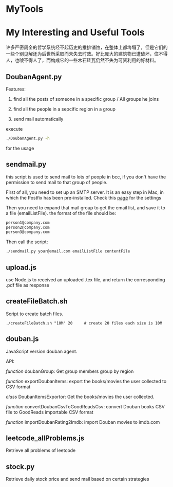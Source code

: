 # MyTools

# My Interesting and Useful Tools

许多严密周全的哲学系统经不起历史的推排销蚀，在整体上都垮塌了，但是它们的一些个别见解还为后世所采取而未失去时效。好比庞大的建筑物已遭破坏，住不得人，也唬不得人了，而构成它的一些木石砖瓦仍然不失为可资利用的好材料。

## DoubanAgent.py

Features:

1. find all the posts of someone in a specific group / All groups he joins

2. find all the people in a sepcific region in a group

3. send mail automatically

execute

```Bash
./DoubanAgent.py -h
```

for the usage

## sendmail.py

this script is used to send mail to lots of people in bcc, if you don't have the permission to send mail to that group of people.

First of all, you need to set up an SMTP server. It is an easy step in Mac, in which the Postfix has been pre-installed. Check this [page](https://www.phase2technology.com/how-to-enable-local-smtp-server-postfix-on-os-x-leopard/) for the settings

Then you need to expand that mail group to get the email list, and save it to a file (emailListFile). the format of the file should be:

```Bash
person1@company.com
person2@company.com
person3@company.com
```

Then call the script:

```Bash
./sendmail.py your@email.com emailListFile contentFile
```

## upload.js

use Node.js to received an uploaded .tex file, and return the corresponding .pdf file as response

## createFileBatch.sh

Script to create batch files. 

```Batch
./createFileBatch.sh "10M" 20     # create 20 files each size is 10M
```

## douban.js

JavaScript version douban agent. 

API:

*function* doubanGroup: Get group members group by region

*function* exportDoubanItems: export the books/movies the user collected to CSV format

*class* DoubanItemsExportor: Get the books/movies the user collected. 

*function* convertDoubanCsvToGoodReadsCsv: convert Douban books CSV file to GoodReads importable CSV format

*function* importDoubanRating2Imdb: import Douban movies to imdb.com

## leetcode\_allProblems.js

Retrieve all problems of leetcode

## stock.py

Retrieve daily stock price and send mail based on certain strategies
